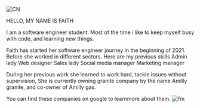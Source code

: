 
![CN](https://user-images.githubusercontent.com/88321504/138555265-ea656efa-5696-49e2-9f67-8a2feb31b3a9.jpg)

HELLO, MY NAME IS FAITH

I am a software engineer student. Most of the time i like to keep myself busy with code, and learning new things.

Faith has started her software engineer journey in the beginning of 2021. Before she worked in different sectors. Here are my previous skills Admin lady Web designer Sales lady Social media manager Marketing manager

During her previous work she learned to work hard, tackle issues without supervision, She is currently owning granite company by the name Amilly granite, and co-owner of Amilly gas.

You can find these companies on google to learnmore about them.
![fm](https://user-images.githubusercontent.com/88321504/138554882-d59a463b-5dfb-4154-b8c7-81125638588a.jpg)
